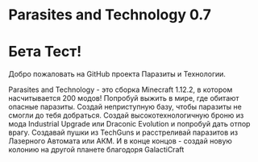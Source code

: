 # Parasites and Technology 0.7
# Бета Тест!

Добро пожаловать на GitHub проекта Паразиты и Технологии.

Parasites and Technology - это сборка Minecraft 1.12.2, в котором насчитывается 200 модов!
Попробуй выжить в мире, где обитают опасные паразиты.
Создай неприступную базу, чтобы паразиты не смогли до тебя добраться. Создай высокотехнологичную броню из мода Industrial Upgrade или Draconic Evolution и попробуй дать отпор врагу. 
Создавай пушки из TechGuns и расстреливай паразитов из Лазерного Автомата или АКМ.
И в конце концов - создай новую колонию на другой планете благодоря GalactiCraft


